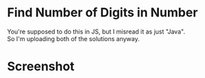 # Find Number of Digits in Number
You're supposed to do this in JS, but I misread it as just "Java".
<br> So I'm uploading both of the solutions anyway.

# Screenshot
